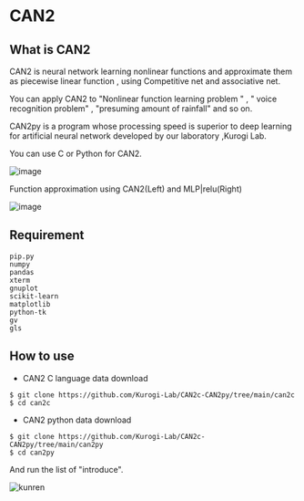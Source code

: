 # CAN2
## What is CAN2
CAN2 is neural network learning nonlinear functions and approximate them as piecewise linear function , using  Competitive net and associative net. 

You can apply CAN2 to "Nonlinear function learning problem " ,  " voice recognition problem" , "presuming amount of rainfall"  and so on.

CAN2py is a  program whose processing speed is superior to deep learning for artificial neural network developed by our laboratory ,Kurogi Lab.

You can use C or Python for CAN2.



![image](https://user-images.githubusercontent.com/72387018/107901137-3c209080-6f86-11eb-987f-58a77fd95b7d.png)




Function approximation using CAN2(Left) and MLP|relu(Right)

![image](https://user-images.githubusercontent.com/72387018/108139650-dd812100-7103-11eb-9ef7-74fa689fe48b.png)

## Requirement
```
pip.py  
numpy
pandas
xterm 
gnuplot 
scikit-learn 
matplotlib 
python-tk
gv
gls
```

## How to use
- CAN2 C language data download  
   
```
$ git clone https://github.com/Kurogi-Lab/CAN2c-CAN2py/tree/main/can2c
$ cd can2c
```
  
  - CAN2 python data download  
   
```
$ git clone https://github.com/Kurogi-Lab/CAN2c-CAN2py/tree/main/can2py
$ cd can2py 
```
And run the list of "introduce".

![kunren](https://user-images.githubusercontent.com/49471144/117872656-e71cbe00-b2d9-11eb-93fd-26f737b90826.png)
